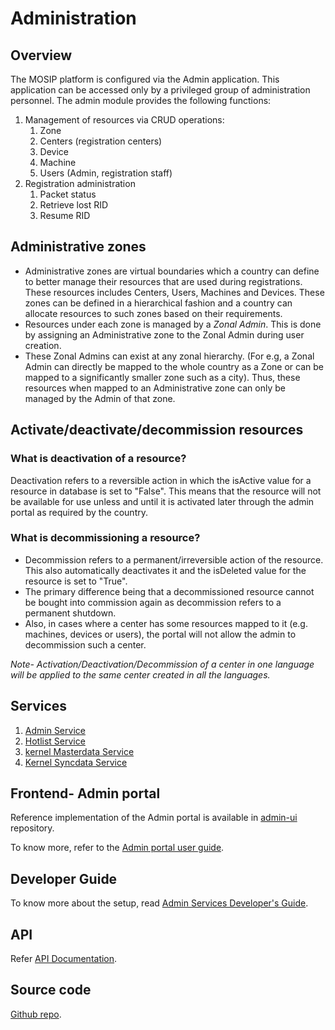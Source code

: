 # Administration

## Overview

The MOSIP platform is configured via the Admin application. This application can be accessed only by a privileged group of administration personnel. The admin module provides the following functions:

1. Management of resources via CRUD operations:
   1. Zone
   2. Centers (registration centers)
   3. Device
   4. Machine
   5. Users (Admin, registration staff)
2. Registration administration
   1. Packet status
   2. Retrieve lost RID
   3. Resume RID

## Administrative zones

* Administrative zones are virtual boundaries which a country can define to better manage their resources that are used during registrations. These resources includes Centers, Users, Machines and Devices. These zones can be defined in a hierarchical fashion and a country can allocate resources to such zones based on their requirements.
* Resources under each zone is managed by a _Zonal Admin_. This is done by assigning an Administrative zone to the Zonal Admin during user creation.
* These Zonal Admins can exist at any zonal hierarchy. (For e.g, a Zonal Admin can directly be mapped to the whole country as a Zone or can be mapped to a significantly smaller zone such as a city). Thus, these resources when mapped to an Administrative zone can only be managed by the Admin of that zone.

## Activate/deactivate/decommission resources

### What is deactivation of a resource?

Deactivation refers to a reversible action in which the isActive value for a resource in database is set to "False". This means that the resource will not be available for use unless and until it is activated later through the admin portal as required by the country.

### What is decommissioning a resource?

* Decommission refers to a permanent/irreversible action of the resource. This also automatically deactivates it and the isDeleted value for the resource is set to "True".
* The primary difference being that a decommissioned resource cannot be bought into commission again as decommission refers to a permanent shutdown.
* Also, in cases where a center has some resources mapped to it (e.g. machines, devices or users), the portal will not allow the admin to decommission such a center.

_Note- Activation/Deactivation/Decommission of a center in one language will be applied to the same center created in all the languages._

## Services

1. [Admin Service](https://github.com/mosip/admin-services/tree/release-1.2.0/admin/admin-service)
2. [Hotlist Service](https://github.com/mosip/admin-services/tree/release-1.2.0/admin/hotlist-service)
3. [kernel Masterdata Service](https://github.com/mosip/admin-services/tree/release-1.2.0/admin/kernel-masterdata-service)
4. [Kernel Syncdata Service](https://github.com/mosip/admin-services/tree/release-1.2.0/admin/kernel-syncdata-service)

## Frontend- Admin portal

Reference implementation of the Admin portal is available in [admin-ui](https://github.com/mosip/admin-ui/tree/master) repository.

To know more, refer to the [Admin portal user guide](test/admin-portal-user-guide.md).

## Developer Guide

To know more about the setup, read [Admin Services Developer's Guide](https://docs.mosip.io/1.2.0/modules/administration/admin-services-developers-guide).

## API

Refer [API Documentation](https://mosip.github.io/documentation/1.2.0/1.2.0.html).

## Source code

[Github repo](https://github.com/mosip/admin-services/tree/release-1.2.0).
